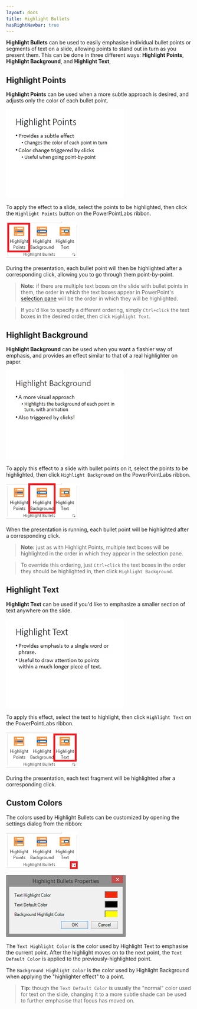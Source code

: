 ```yaml
---
layout: docs
title: Highlight Bullets
hasRightNavbar: true
---
```


**Highlight Bullets** can be used to easily emphasise individual bullet points or segments of text on a slide, allowing points to stand out in turn as you present them. This can be done in three different ways: **Highlight Points**, **Highlight Background**, and **Highlight Text**,

## <a class="anchor-bookmark" id="highlight-points"></a> Highlight Points
**Highlight Points** can be used when a more subtle approach is desired, and adjusts only the color of each bullet point.

<p>
	<img class="box-shadow slide" src="/img/docs/highlight-points-1.gif">
</p>

To apply the effect to a slide, select the points to be highlighted, then click the `Highlight Points` button on the PowerPointLabs ribbon.

<p>
	<img class="box-shadow" src="/img/docs/highlight-points-2.png">
</p>

During the presentation, each bullet point will then be highlighted after a corresponding click, allowing you to go through them point-by-point.

> **Note:** if there are multiple text boxes on the slide with bullet points in them, the order in which the text boxes appear in PowerPoint's [selection pane](http://www.ellenfinkelstein.com/pptblog/the-wonderful-selection-pane-lets-you-easily-hide-objects-select-them-and-even-rename-them/) will be the order in which they will be highlighted.

>If you'd like to specify a different ordering, simply `Ctrl+click` the text boxes in the desired order, then click `Highlight Text`.

## <a class="anchor-bookmark" id="highlight-background"></a> Highlight Background
**Highlight Background** can be used when you want a flashier way of emphasis, and provides an effect similar to that of a real highlighter on paper.

<p>
	<img class="box-shadow slide" src="/img/docs/highlight-background-1.gif">
</p>

To apply this effect to a slide with bullet points on it, select the points to be highlighted, then click `Highlight Background` on the PowerPointLabs ribbon.

<p>
	<img class="box-shadow" src="/img/docs/highlight-background-2.png">
</p>

When the presentation is running, each bullet point will be highlighted after a corresponding click.

> **Note:** just as with Highlight Points, multiple text boxes will be highlighted in the order in which they appear in the selection pane.

> To override this ordering, just `Ctrl+click` the text boxes in the order they should be highlighted in, then click `Highlight Background`.

## <a class="anchor-bookmark" id="highlight-text"></a> Highlight Text
**Highlight Text** can be used if you'd like to emphasize a smaller section of text anywhere on the slide.

<p>
	 <img class="box-shadow slide" src="/img/docs/highlight-text-1.gif">
</p>

To apply this effect, select the text to highlight, then click `Highlight Text` on the PowerPointLabs ribbon.

<p>
	<img class="box-shadow" src="/img/docs/highlight-text-2.png">
</p>

During the presentation, each text fragment will be highlighted after a corresponding click.

## <a class="anchor-bookmark" id="custom-colors"></a> Custom Colors
The colors used by Highlight Bullets can be customized by opening the settings dialog from the ribbon:

<p>
	<img class="box-shadow" src="/img/docs/highlight-bullets-1.png">
</p>

<p>
	<img class="box-shadow" src="/img/docs/highlight-bullets-2.png">
</p>

The `Text Highlight Color` is the color used by Highlight Text to emphasise the current point. After the highlight moves on to the next point, the `Text Default Color` is applied to the previously-highlighted point.

The `Background Highlight Color` is the color used by Highlight Background when applying the "highlighter effect" to a point.

> **Tip:** though the `Text Default Color` is usually the "normal" color used for text on the slide, changing it to a more subtle shade can be used to further emphasise that focus has moved on.